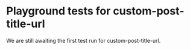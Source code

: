 # Playground tests for custom-post-title-url
We are still awaiting the first test run for custom-post-title-url.
